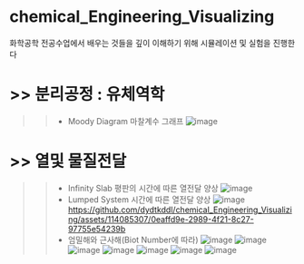 # chemical_Engineering_Visualizing
화학공학 전공수업에서 배우는 것들을 깊이 이해하기 위해 시뮬레이션 및 실험을 진행한다

# >> 분리공정 : 유체역학
>> * Moody Diagram 마찰계수 그래프
>> ![image](https://github.com/dydtkddl/chemical_Engineering_Visualizing/assets/114085307/d5f2d687-d0d1-4063-a3db-33d4420333d1)



# >> 열및 물질전달
>> * Infinity Slab 평판의 시간에 따른 열전달 양상
>> ![image](https://github.com/dydtkddl/chemical_Engineering_Visualizing/assets/114085307/a3b44c52-bc55-4d8b-95aa-489dde2ea9f9)
>> * Lumped System 시간에 따른 열전달 양상
>> ![image](https://github.com/dydtkddl/chemical_Engineering_Visualizing/assets/114085307/0908f9c5-1b2a-4cf9-b093-36797a029805)
>> https://github.com/dydtkddl/chemical_Engineering_Visualizing/assets/114085307/0eaffd9e-2989-4f21-8c27-97755e54239b
>> * 엄밀해와 근사해(Biot Number에 따라)
>> ![image](https://github.com/dydtkddl/chemical_Engineering_Visualizing/assets/114085307/4fc18887-90a1-4e99-bbe8-1dbe51d86cdb)
>> ![image](https://github.com/dydtkddl/chemical_Engineering_Visualizing/assets/114085307/17dfc12c-2c3f-4d8e-9501-aa836f997cd2)
>> ![image](https://github.com/dydtkddl/chemical_Engineering_Visualizing/assets/114085307/1a72250f-f47b-437b-b472-4be51f0a3936)
>> ![image](https://github.com/dydtkddl/chemical_Engineering_Visualizing/assets/114085307/bc7578bd-7949-4abd-b7b0-722438e5b45e)
>> ![image](https://github.com/dydtkddl/chemical_Engineering_Visualizing/assets/114085307/8643cd69-8bc5-44a8-bea7-3b4d08dae23c)
>> ![image](https://github.com/dydtkddl/chemical_Engineering_Visualizing/assets/114085307/6f35ea5e-7870-4ee8-ac08-787b814f7982)
>> ![image](https://github.com/dydtkddl/chemical_Engineering_Visualizing/assets/114085307/1419dfe1-a209-4e61-9caa-295152cdc19d)




